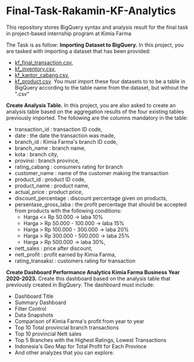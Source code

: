 # Final-Task-Rakamin-KF-Analytics
This repository stores BigQuery syntax and analysis result for the final task in project-based internship program at Kimia Farma

The Task is as follow:
**Importing Dataset to BigQuery.**
In this project, you are tasked with importing a dataset that has been provided:
- [kf_final_transaction.csv](https://drive.google.com/file/d/1iDOBdKZ4-kkLhpklQWWrsFvACtI7MCz3/view?usp=sharing), 
- [kf_inventory.csv](https://drive.google.com/file/d/1ihtG2t0V1AO0IAGkGwQaqtba6AxDEKDI/view?usp=sharing), 
- [kf_kantor_cabang.csv](https://drive.google.com/file/d/1vzaasqIeXqqe_jI99dNLaa8nxnoe9OWW/view?usp=sharing), 
- [kf_product.csv](https://drive.google.com/file/d/1739wO7BwtVStHCA4Dcj9xGhlc_blBNbT/view?usp=sharing).
You must import these four datasets to to be a table in BigQuery according to the table name from the dataset, but without the ".csv"

**Create Analysis Table.**
In this project, you are also asked to create an analysis table based on the aggregation results of the four existing tables
previously imported. The following are the columns mandatory in the table:
* transaction_id : transaction ID code,
* date : the date the transaction was made,
* branch_id : Kimia Farma's branch ID code,
* branch_name : branch name,
* kota : branch city,
* provinsi : branch province,
* rating_cabang : consumers rating for branch
* customer_name : name of the customer making the transaction
* product_id : product ID code,
* product_name : product name,
* actual_price : product price,
* discount_percentage : discount percentage given on products,
* persentase_gross_laba : the profit percentage that should be accepted from products with the following conditions:
  + Harga <= Rp 50.000 -> laba 10%
  + Harga > Rp 50.000 - 100.000 -> laba 15%
  + Harga > Rp 100.000 - 300.000 -> laba 20%
  + Harga > Rp 300.000 - 500.000 -> laba 25%
  + Harga > Rp 500.000 -> laba 30%,
* nett_sales : price after discount,
* nett_profit : profit earned by Kimia Farma,
* rating_transaksi : customers rating for transaction

**Create Dashboard Performance Analytics Kimia Farma Business Year 2020-2023.**
Create this dashboard based on the analysis table that previously created in BigQuery. The dashboard must include:
* Dashboard Title
* Summary Dashboard
* Filter Control
* Data Snapshots
* Comparison of Kimia Farma's profit from year to year
* Top 10 Total provincial branch transactions
* Top 10 provincial Nett sales
* Top 5 Branches with the Highest Ratings, Lowest Transactions
* Indonesia's Geo Map for Total Profit for Each Province
* And other analyzes that you can explore.
